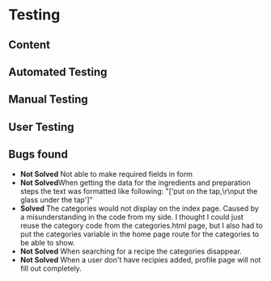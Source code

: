 # Testing

## Content

## Automated Testing

## Manual Testing

## User Testing
    
## Bugs found
- **Not Solved** Not able to make required fields in form 
- **Not Solved**When getting the data for the ingredients and preparation steps the text was formatted like following:
"['put on the tap,\r\nput the glass under the tap']"
- **Solved** The categories would not display on the index page. Caused by a misunderstanding in the code from my side.
I thought I could just reuse the category code from the categories.html page, but I also had to put the categories variable in the home page
route for the categories to be able to show.
- **Not Solved** When searching for a recipe the categories disappear.
- **Not Solved** When a user don't have recipies added, profile page will not fill out completely.